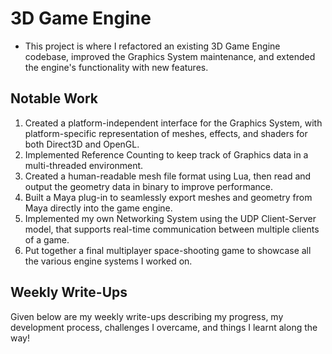 # 3D Game Engine

- This project is where I refactored an existing 3D Game Engine codebase, improved the Graphics System maintenance, and extended the engine's functionality with new features.

## Notable Work
  
  1. Created a platform-independent interface for the Graphics System, with platform-specific representation of meshes, effects, and shaders for both Direct3D and OpenGL.
  2. Implemented Reference Counting to keep track of Graphics data in a multi-threaded environment.
  3. Created a human-readable mesh file format using Lua, then read and output the geometry data in binary to improve performance.
  4. Built a Maya plug-in to seamlessly export meshes and geometry from Maya directly into the game engine.
  5. Implemented my own Networking System using the UDP Client-Server model, that supports real-time communication between multiple clients of a game.
  6. Put together a final multiplayer space-shooting game to showcase all the various engine systems I worked on.

## Weekly Write-Ups

Given below are my weekly write-ups describing my progress, my development process, challenges I overcame, and things I learnt along the way!

